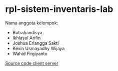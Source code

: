 # rpl-sistem-inventaris-lab

Nama anggota kelompok:
- Butrahandisya
- Ikhlasul Arifin
- Joshua Erlangga Sakti
- Kevin Usmayadhy Wijaya
- Wahid Firgiyanto

[Source code client server](https://github.com/joshuagatizz/RPL-Inventaris-Lab-UI)

